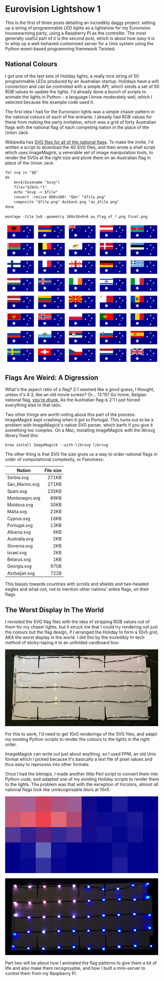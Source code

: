 Eurovision Lightshow 1
======================

This is the first of three posts detailing an incredibly daggy
project: setting up a string of programmable LED lights as a lightshow
for my Eurovision housewarming party, using a Raspberry Pi as the
controller.  The most generally useful part of it is the second post,
which is about how easy it is to whip up a well-behaved customised
server for a Unix system using the Python event-based programming
framework Twisted.

## National Colours

I got one of the last sets of Holiday lights, a really nice string of
50 programmable LEDs produced by an Australian startup.  Holidays have
a wifi connection and can be controlled with a simple API, which sends
a set of 50 RGB values to update the lights.  I'd already done a bunch
of scripts to animate the lights in Python - a language I know
moderately well, which I selected because the example code used it.

The first idea I had for the Eurovision lights was a simple chaser
pattern in the national colours of each of the entrants. I already had
RGB values for these from making the party invitation, which was a grid of forty Australian flags with the national flag of each competing nation in the place of the Union Jack.

Wikipedia has [SVG files for all of the national
flags](https://en.wikipedia.org/wiki/Flag_of_Australia#/media/File:Flag_of_Australia.svg).
To make the invite, I'd written a script to download the 40 SVG
files, and then wrote a shell script which uses ImageMagick, a venerable set of
image manipulation tools, to render the SVGs at the right size and
plonk them on an Australian flag in place of the Union Jack.

    for svg in "$@"
    do
        bn=$(basename "$svg")
        file="${bn%.*}"
        echo "$svg -> $file"
        convert -resize 600x300! "$bn" "$file.png"
        composite "$file.png" Ausback.png "au_$file.png"
    done

    montage -tile 5x8 -geometry 100x50+8+8 au_Flag_of_*.png final.png

![Australian flags of all nations](https://raw.githubusercontent.com/spikelynch/holiday/master/eurovision/doc/AusEuro.png "Australia")


## Flags Are Weird: A Digression

What's the aspect ratio of a flag? 2:1 seemed like a good guess, I
thought, unless it's 4:3, like an old movie screen? Or... 13:15?  Go
home, Belgian national flag, [you're drunk.](https://en.wikipedia.org/wiki/List_of_countries_by_proportions_of_national_flags)  As the Australian flag is 2:1 I just forced everything else to that ratio.

Two other things are worth noting about this part of the process:
ImageMagick kept crashing when it got to Portugal.  This turns out to
be a problem with ImageMagick's native SVG parser, which barfs if you
give it something too complex.  On a Mac, installing ImageMagick with
the librsvg library fixed this:

    brew install ImageMagick --with-librsvg librsvg

The other thing is that SVG file size gives us a way to order national flags in order of computational complexity, or Fanciness:

| Nation         | File size     |
| ---------      | -------------:|
| Serbia.svg     | 271KB         |
| San_Marino.svg | 271KB         |
| Spain.svg      | 235KB         |
| Montenegro.svg | 89KB          |
| Moldova.svg    | 30KB       |
| Malta.svg      | 23KB |
| Cyprus.svg     | 16KB |
| Portugal.svg   | 13KB |
| Albania.svg    | 6KB |
| Australia.svg  | 2KB |
| Slovenia.svg   | 2KB |
| Israel.svg     | 2KB |
| Belarus.svg    | 1KB |
| Georgia.svg    | 970B |
| Azrbaijan.svg  | 722B |

This biases towards countries with scrolls and shields and two-headed
eagles and what-not, not to mention other nations' entire flags, on
their flags.

## The Worst Display In The World

I revisited the SVG flag files with the idea of stripping RGB values
out of them for my chaser lights, but it struck me that I could try
rendering not just the colours but the flag design, if I arranged the
Holiday to form a 10x5 grid, AKA the worst display in the world. I did
this by the incredibly hi-tech method of sticky-taping it to an
unfolded cardboard box:

![Unlit Holiday grid](https://raw.githubusercontent.com/spikelynch/holiday/master/eurovision/doc/HolidayGrid.jpg "It's a nappy box, in case you were wondering")

For this to work, I'd need to get 10x5 renderings of the SVG files,
and adapt my existing Python scripts to render the colours to the
lights in the right order.

ImageMagick can write out just about anything, so I used PPM, an old
Unix format which I picked because it's basically a text file of pixel
values and thus easy to reprocess into other formats.

Once I had the bitmaps, I made another little Perl script to convert
them into Python code, and adapted one of my existing Holiday scripts
to render them to the lights.  The problem was that with the exception
of tricolors, almost all national flags look like unrecognisable blurs
at 10x5.

![Chunky pixels](https://raw.githubusercontent.com/spikelynch/holiday/master/eurovision/doc/PixelFlag.png "Chunky")

![Lit-up, inadequate Australian flag](https://raw.githubusercontent.com/spikelynch/holiday/master/eurovision/doc/Australia.jpg "Extra chunky")

Part two will be about how I animated the flag patterns to give them a
bit of life and also make them recognisable, and how I built a
mini-server to control them from my Raspberry Pi.
